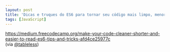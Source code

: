 ```yaml
---
layout: post
title: 'Dicas e truques do ES6 para tornar seu código mais limpo, menor e fácil de ler'
tags: [JavaScript]
---
```


<https://medium.freecodecamp.org/make-your-code-cleaner-shorter-and-easier-to-read-es6-tips-and-tricks-afd4ce25977c><br>
(via [@tableless](https://twitter.com/tableless/status/960140451956383745))
